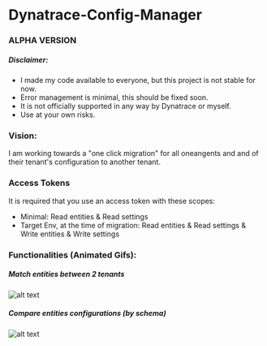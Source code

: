 # Dynatrace-Config-Manager

### ALPHA VERSION

##### Disclaimer:

* I made my code available to everyone, but this project is not stable for now.
* Error management is minimal, this should be fixed soon.
* It is not officially supported in any way by Dynatrace or myself.
* Use at your own risks.

### Vision:
I am working towards a "one click migration" for all oneangents and and of their tenant's configuration to another tenant.

### Access Tokens
It is required that you use an access token with these scopes:
* Minimal: Read entities & Read settings
* Target Env, at the time of migration: Read entities & Read settings & Write entities & Write settings

### Functionalities (Animated Gifs):

##### Match entities between 2 tenants
![alt text](https://github.com/dcryans/Dynatrace-Config-Manager/blob/master/entityFilter_2.gif "Match entities between 2 tenants")

##### Compare entities configurations (by schema)
![alt text](https://github.com/dcryans/Dynatrace-Config-Manager/blob/master/Pre-Migrate_v1.gif "Compare entities configurations")


